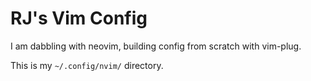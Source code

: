 # RJ's Vim Config

I am dabbling with neovim, building config from scratch with vim-plug.

This is my `~/.config/nvim/` directory.


